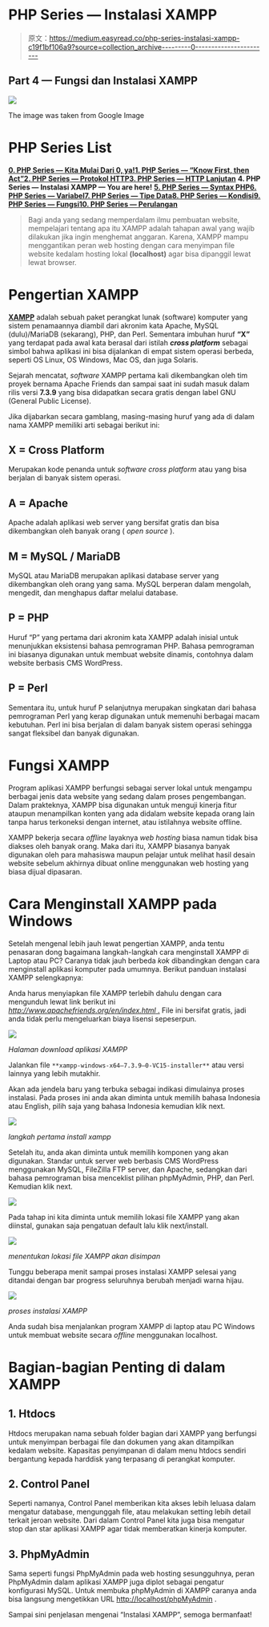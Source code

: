 # PHP Series — Instalasi XAMPP

> 原文：<https://medium.easyread.co/php-series-instalasi-xampp-c19f1bf106a9?source=collection_archive---------0----------------------->

## Part 4 — Fungsi dan Instalasi XAMPP

![](img/1addebce4a2e824a1204c57be22f383d.png)

The image was taken from Google Image

# PHP Series List

[**0\. PHP Series — Kita Mulai Dari 0, ya!**](https://medium.com/easyread/php-series-kita-mulai-dari-0-ya-25533e6d087e)[**1\. PHP Series — “Know First, then Act”**](https://medium.com/easyread/php-series-think-first-then-act-f1345edc3dea)[**2\. PHP Series — Protokol HTTP**](https://medium.com/easyread/php-series-protokol-http-6f1303940115)[**3\. PHP Series — HTTP Lanjutan**](https://medium.com/@jansutris10/php-series-http-lanjutan-a55e8ab4637d) **4\. PHP Series — Instalasi XAMPP — You are here!** [**5\. PHP Series — Syntax PHP**](https://medium.com/easyread/php-series-belajar-php-dasar-27221541978c)[**6\. PHP Series — Variabel**](https://medium.com/easyread/php-series-variabel-3986f58b88d1)[**7\. PHP Series — Tipe Data**](https://medium.com/easyread/php-series-tipe-data-7d389bd5d5eb)[**8\. PHP Series — Kondisi**](https://medium.com/easyread/php-series-kondisi-33f8812a380d)[**9\. PHP Series — Fungsi**](https://medium.com/easyread/php-series-fungsi-4f44b612ab96)[**10\. PHP Series — Perulangan**](https://medium.com/easyread/php-series-perulangan-385d952e9c8a)

> Bagi anda yang sedang memperdalam ilmu pembuatan website, mempelajari tentang apa itu XAMPP adalah tahapan awal yang wajib dilakukan jika ingin menghemat anggaran. Karena, XAMPP mampu menggantikan peran web hosting dengan cara menyimpan file website kedalam hosting lokal **(localhost)** agar bisa dipanggil lewat lewat browser.

# Pengertian XAMPP

[**XAMPP**](https://www.apachefriends.org/index.html) adalah sebuah paket perangkat lunak (software) komputer yang sistem penamaannya diambil dari akronim kata Apache, MySQL (dulu)/MariaDB (sekarang), PHP, dan Perl. Sementara imbuhan huruf **“X”** yang terdapat pada awal kata berasal dari istilah ***cross platform*** sebagai simbol bahwa aplikasi ini bisa dijalankan di empat sistem operasi berbeda, seperti OS Linux, OS Windows, Mac OS, dan juga Solaris.

Sejarah mencatat, *software* XAMPP pertama kali dikembangkan oleh tim proyek bernama Apache Friends dan sampai saat ini sudah masuk dalam rilis versi **7.3.9** yang bisa didapatkan secara gratis dengan label GNU (General Public License).

Jika dijabarkan secara gamblang, masing-masing huruf yang ada di dalam nama XAMPP memiliki arti sebagai berikut ini:

## X = Cross Platform

Merupakan kode penanda untuk *software cross platform* atau yang bisa berjalan di banyak sistem operasi.

## A = Apache

Apache adalah aplikasi web server yang bersifat gratis dan bisa dikembangkan oleh banyak orang ( *open source* ).

## M = MySQL / MariaDB

MySQL atau MariaDB merupakan aplikasi database server yang dikembangkan oleh orang yang sama. MySQL berperan dalam mengolah, mengedit, dan menghapus daftar melalui database.

## P = PHP

Huruf “P” yang pertama dari akronim kata XAMPP adalah inisial untuk menunjukkan eksistensi bahasa pemrograman PHP. Bahasa pemrograman ini biasanya digunakan untuk membuat website dinamis, contohnya dalam website berbasis CMS WordPress.

## P = Perl

Sementara itu, untuk huruf P selanjutnya merupakan singkatan dari bahasa pemrograman Perl yang kerap digunakan untuk memenuhi berbagai macam kebutuhan. Perl ini bisa berjalan di dalam banyak sistem operasi sehingga sangat fleksibel dan banyak digunakan.

# Fungsi XAMPP

Program aplikasi XAMPP berfungsi sebagai server lokal untuk mengampu berbagai jenis data website yang sedang dalam proses pengembangan. Dalam prakteknya, XAMPP bisa digunakan untuk menguji kinerja fitur ataupun menampilkan konten yang ada didalam website kepada orang lain tanpa harus terkoneksi dengan internet, atau istilahnya website offline.

XAMPP bekerja secara *offline* layaknya *web hosting* biasa namun tidak bisa diakses oleh banyak orang. Maka dari itu, XAMPP biasanya banyak digunakan oleh para mahasiswa maupun pelajar untuk melihat hasil desain website sebelum akhirnya dibuat online menggunakan web hosting yang biasa dijual dipasaran.

# Cara Menginstall XAMPP pada Windows

Setelah mengenal lebih jauh lewat pengertian XAMPP, anda tentu penasaran dong bagaimana langkah-langkah cara menginstall XAMPP di Laptop atau PC? Caranya tidak jauh berbeda *kok* dibandingkan dengan cara menginstall aplikasi komputer pada umumnya. Berikut panduan instalasi XAMPP selengkapnya:

Anda harus menyiapkan file XAMPP terlebih dahulu dengan cara mengunduh lewat link berikut ini [*http://www.apachefriends.org/en/index.html* .](http://www.apachefriends.org/en/index.html..) File ini bersifat gratis, jadi anda tidak perlu mengeluarkan biaya lisensi sepeserpun.

![](img/311ac681a48eb8a280579978315dbacd.png)

*Halaman download aplikasi XAMPP*

Jalankan file `**xampp-windows-x64–7.3.9–0-VC15-installer**` atau versi lainnya yang lebih mutakhir.

Akan ada jendela baru yang terbuka sebagai indikasi dimulainya proses instalasi. Pada proses ini anda akan diminta untuk memilih bahasa Indonesia atau English, pilih saja yang bahasa Indonesia kemudian klik next.

![](img/bf6bd8a8b6c8f53294fe2b85ba94fe14.png)

*langkah pertama install xampp*

Setelah itu, anda akan diminta untuk memilih komponen yang akan digunakan. Standar untuk server web berbasis CMS WordPress menggunakan MySQL, FileZilla FTP server, dan Apache, sedangkan dari bahasa pemrograman bisa menceklist pilihan phpMyAdmin, PHP, dan Perl. Kemudian klik next.

![](img/243e3f7ff8189d5bcc6b5b3ec924b3dd.png)

Pada tahap ini kita diminta untuk memilih lokasi file XAMPP yang akan diinstal, gunakan saja pengatuan default lalu klik next/install.

![](img/45c45e9ba175340b8f0b262b171984e3.png)

*menentukan lokasi file XAMPP akan disimpan*

Tunggu beberapa menit sampai proses instalasi XAMPP selesai yang ditandai dengan bar progress seluruhnya berubah menjadi warna hijau.

![](img/9652733386c1e9c4f5b54c4de7d5797f.png)

*proses instalasi XAMPP*

Anda sudah bisa menjalankan program XAMPP di laptop atau PC Windows untuk membuat website secara *offline* menggunakan localhost.

# Bagian-bagian Penting di dalam XAMPP

## 1\. Htdocs

Htdocs merupakan nama sebuah folder bagian dari XAMPP yang berfungsi untuk menyimpan berbagai file dan dokumen yang akan ditampilkan kedalam website. Kapasitas penyimpanan di dalam menu htdocs sendiri bergantung kepada harddisk yang terpasang di perangkat komputer.

## 2\. Control Panel

Seperti namanya, Control Panel memberikan kita akses lebih leluasa dalam mengatur database, mengunggah file, atau melakukan setting lebih detail terkait jeroan website. Dari dalam Control Panel kita juga bisa mengatur stop dan star aplikasi XAMPP agar tidak memberatkan kinerja komputer.

## 3\. PhpMyAdmin

Sama seperti fungsi PhpMyAdmin pada web hosting sesungguhnya, peran PhpMyAdmin dalam aplikasi XAMPP juga diplot sebagai pengatur konfigurasi MySQL. Untuk membuka phpMyAdmin di XAMPP caranya anda bisa langsung mengetikkan URL [http://localhost/phpMyAdmin](http://localhost/phpMyAdmin) .

Sampai sini penjelasan mengenai “Instalasi XAMPP”, semoga bermanfaat!